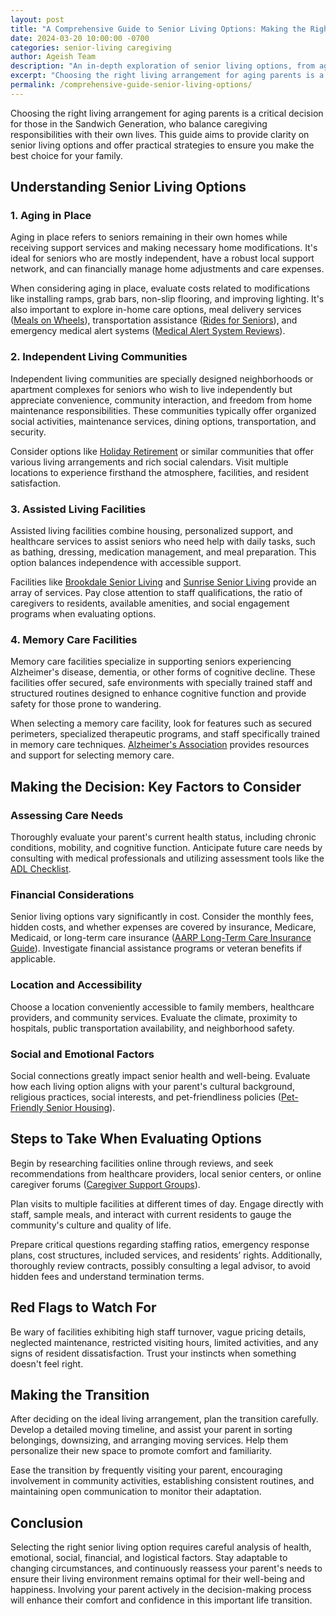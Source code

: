 ```yaml
---
layout: post
title: "A Comprehensive Guide to Senior Living Options: Making the Right Choice for Your Parents"
date: 2024-03-20 10:00:00 -0700
categories: senior-living caregiving
author: Ageish Team
description: "An in-depth exploration of senior living options, from aging in place to assisted living facilities"
excerpt: "Choosing the right living arrangement for aging parents is a critical decision for those in the Sandwich Generation, who balance caregiving responsibilities with their own lives. This guide aims to provide clarity on senior living options and offer practical strategies to ensure you make the best choice for your family."
permalink: /comprehensive-guide-senior-living-options/
---
```


Choosing the right living arrangement for aging parents is a critical decision for those in the Sandwich Generation, who balance caregiving responsibilities with their own lives. This guide aims to provide clarity on senior living options and offer practical strategies to ensure you make the best choice for your family.

## Understanding Senior Living Options

### 1. Aging in Place
Aging in place refers to seniors remaining in their own homes while receiving support services and making necessary home modifications. It's ideal for seniors who are mostly independent, have a robust local support network, and can financially manage home adjustments and care expenses.

When considering aging in place, evaluate costs related to modifications like installing ramps, grab bars, non-slip flooring, and improving lighting. It's also important to explore in-home care options, meal delivery services ([Meals on Wheels](https://www.mealsonwheelsamerica.org/)), transportation assistance ([Rides for Seniors](https://www.aarp.org/auto/driver-safety/info-2020/senior-transportation-options.html)), and emergency medical alert systems ([Medical Alert System Reviews](https://www.consumerreports.org/cro/medical-alert-systems/buying-guide/index.htm)).

### 2. Independent Living Communities
Independent living communities are specially designed neighborhoods or apartment complexes for seniors who wish to live independently but appreciate convenience, community interaction, and freedom from home maintenance responsibilities. These communities typically offer organized social activities, maintenance services, dining options, transportation, and security.

Consider options like [Holiday Retirement](https://www.holidayseniorliving.com/) or similar communities that offer various living arrangements and rich social calendars. Visit multiple locations to experience firsthand the atmosphere, facilities, and resident satisfaction.

### 3. Assisted Living Facilities
Assisted living facilities combine housing, personalized support, and healthcare services to assist seniors who need help with daily tasks, such as bathing, dressing, medication management, and meal preparation. This option balances independence with accessible support.

Facilities like [Brookdale Senior Living](https://www.brookdale.com/) and [Sunrise Senior Living](https://www.sunriseseniorliving.com/) provide an array of services. Pay close attention to staff qualifications, the ratio of caregivers to residents, available amenities, and social engagement programs when evaluating options.

### 4. Memory Care Facilities
Memory care facilities specialize in supporting seniors experiencing Alzheimer's disease, dementia, or other forms of cognitive decline. These facilities offer secured, safe environments with specially trained staff and structured routines designed to enhance cognitive function and provide safety for those prone to wandering.

When selecting a memory care facility, look for features such as secured perimeters, specialized therapeutic programs, and staff specifically trained in memory care techniques. [Alzheimer's Association](https://www.alz.org/) provides resources and support for selecting memory care.

## Making the Decision: Key Factors to Consider

### Assessing Care Needs
Thoroughly evaluate your parent's current health status, including chronic conditions, mobility, and cognitive function. Anticipate future care needs by consulting with medical professionals and utilizing assessment tools like the [ADL Checklist](https://www.payingforseniorcare.com/activities-of-daily-living-checklist).

### Financial Considerations
Senior living options vary significantly in cost. Consider the monthly fees, hidden costs, and whether expenses are covered by insurance, Medicare, Medicaid, or long-term care insurance ([AARP Long-Term Care Insurance Guide](https://www.aarp.org/caregiving/financial-legal/info-2018/long-term-care-insurance.html)). Investigate financial assistance programs or veteran benefits if applicable.

### Location and Accessibility
Choose a location conveniently accessible to family members, healthcare providers, and community services. Evaluate the climate, proximity to hospitals, public transportation availability, and neighborhood safety.

### Social and Emotional Factors
Social connections greatly impact senior health and well-being. Evaluate how each living option aligns with your parent's cultural background, religious practices, social interests, and pet-friendliness policies ([Pet-Friendly Senior Housing](https://www.seniorliving.org/assisted-living/pet-friendly/)).

## Steps to Take When Evaluating Options

Begin by researching facilities online through reviews, and seek recommendations from healthcare providers, local senior centers, or online caregiver forums ([Caregiver Support Groups](https://www.caregiver.org/support-groups)).

Plan visits to multiple facilities at different times of day. Engage directly with staff, sample meals, and interact with current residents to gauge the community's culture and quality of life.

Prepare critical questions regarding staffing ratios, emergency response plans, cost structures, included services, and residents’ rights. Additionally, thoroughly review contracts, possibly consulting a legal advisor, to avoid hidden fees and understand termination terms.

## Red Flags to Watch For
Be wary of facilities exhibiting high staff turnover, vague pricing details, neglected maintenance, restricted visiting hours, limited activities, and any signs of resident dissatisfaction. Trust your instincts when something doesn't feel right.

## Making the Transition
After deciding on the ideal living arrangement, plan the transition carefully. Develop a detailed moving timeline, and assist your parent in sorting belongings, downsizing, and arranging moving services. Help them personalize their new space to promote comfort and familiarity.

Ease the transition by frequently visiting your parent, encouraging involvement in community activities, establishing consistent routines, and maintaining open communication to monitor their adaptation.

## Conclusion
Selecting the right senior living option requires careful analysis of health, emotional, social, financial, and logistical factors. Stay adaptable to changing circumstances, and continuously reassess your parent's needs to ensure their living environment remains optimal for their well-being and happiness. Involving your parent actively in the decision-making process will enhance their comfort and confidence in this important life transition.

